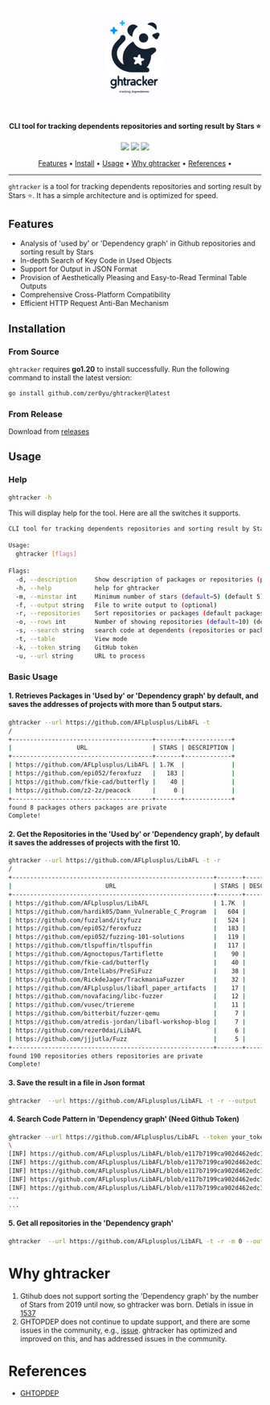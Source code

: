 <h1 align="center">
  <img src="static/ghtracker-logo.png" alt="subfinder" width="200px">
  <br>
</h1>

<h4 align="center">CLI tool for tracking dependents repositories and sorting result by Stars ⭐</h4>

<p align="center">
<a href="https://goreportcard.com/report/github.com/zer0yu/ghtracker"><img src="https://goreportcard.com/badge/github.com/zer0yu/ghtracker"></a>
<a href="https://github.com/zer0yu/ghtracker/issues"><img src="https://img.shields.io/badge/contributions-welcome-brightgreen.svg?style=flat"></a>
<a href="https://github.com/zer0yu/ghtracker/releases"><img src="https://img.shields.io/github/release/zer0yu/ghtracker"></a>
</p>

<p align="center">
  <a href="#features">Features</a> •
  <a href="#installation">Install</a> •
  <a href="#usage">Usage</a> •
  <a href="#why-ghtracker">Why ghtracker</a> •
  <a href="#references">References</a> •
</p>

---

`ghtracker` is a tool for tracking dependents repositories and sorting result by Stars ⭐. It has a simple architecture and is optimized for speed.

## Features

- Analysis of 'used by' or 'Dependency graph' in Github repositories and sorting result by Stars
- In-depth Search of Key Code in Used Objects 
- Support for Output in JSON Format 
- Provision of Aesthetically Pleasing and Easy-to-Read Terminal Table Outputs 
- Comprehensive Cross-Platform Compatibility 
- Efficient HTTP Request Anti-Ban Mechanism

## Installation

### From Source

`ghtracker` requires **go1.20** to install successfully. Run the following command to install the latest version:

```sh
go install github.com/zer0yu/ghtracker@latest
```

### From Release

Download from [releases](http://github.com/zer0yu/ghtracker/releases/)

## Usage

### Help

```sh
ghtracker -h
```

This will display help for the tool. Here are all the switches it supports.

```sh
CLI tool for tracking dependents repositories and sorting result by Stars

Usage:
  ghtracker [flags]

Flags:
  -d, --description     Show description of packages or repositories (performs additional request per repository)
  -h, --help            help for ghtracker
  -m, --minstar int     Minimum number of stars (default=5) (default 5)
  -f, --output string   File to write output to (optional)
  -r, --repositories    Sort repositories or packages (default packages)
  -o, --rows int        Number of showing repositories (default=10) (default 10)
  -s, --search string   search code at dependents (repositories or packages)
  -t, --table           View mode
  -k, --token string    GitHub token
  -u, --url string      URL to process
```

### Basic Usage

#### 1. Retrieves Packages in 'Used by' or 'Dependency graph' by default, and saves the addresses of projects with more than 5 output stars.

```sh
ghtracker --url https://github.com/AFLplusplus/LibAFL -t 
/
+---------------------------------------+-------+-------------+
|                  URL                  | STARS | DESCRIPTION |
+---------------------------------------+-------+-------------+
| https://github.com/AFLplusplus/LibAFL | 1.7K  |             |
| https://github.com/epi052/feroxfuzz   |   183 |             |
| https://github.com/fkie-cad/butterfly |    40 |             |
| https://github.com/z2-2z/peacock      |     0 |             |
+---------------------------------------+-------+-------------+
found 8 packages others packages are private
Complete!
```

#### 2. Get the Repositories in the 'Used by' or 'Dependency graph', by default it saves the addresses of projects with the first 10.

```sh
ghtracker --url https://github.com/AFLplusplus/LibAFL -t -r
/
+--------------------------------------------------------+-------+-------------+
|                          URL                           | STARS | DESCRIPTION |
+--------------------------------------------------------+-------+-------------+
| https://github.com/AFLplusplus/LibAFL                  | 1.7K  |             |
| https://github.com/hardik05/Damn_Vulnerable_C_Program  |   604 |             |
| https://github.com/fuzzland/ityfuzz                    |   524 |             |
| https://github.com/epi052/feroxfuzz                    |   183 |             |
| https://github.com/epi052/fuzzing-101-solutions        |   119 |             |
| https://github.com/tlspuffin/tlspuffin                 |   117 |             |
| https://github.com/Agnoctopus/Tartiflette              |    90 |             |
| https://github.com/fkie-cad/butterfly                  |    40 |             |
| https://github.com/IntelLabs/PreSiFuzz                 |    38 |             |
| https://github.com/RickdeJager/TrackmaniaFuzzer        |    32 |             |
| https://github.com/AFLplusplus/libafl_paper_artifacts  |    17 |             |
| https://github.com/novafacing/libc-fuzzer              |    12 |             |
| https://github.com/vusec/triereme                      |    11 |             |
| https://github.com/bitterbit/fuzzer-qemu               |     7 |             |
| https://github.com/atredis-jordan/libafl-workshop-blog |     7 |             |
| https://github.com/rezer0dai/LibAFL                    |     6 |             |
| https://github.com/jjjutla/Fuzz                        |     5 |             |
+--------------------------------------------------------+-------+-------------+
found 190 repositories others repositories are private
Complete!
```

#### 3. Save the result in a file in Json format

```sh
ghtracker  --url https://github.com/AFLplusplus/LibAFL -t -r --output ./test.json
```

#### 4. Search Code Pattern in 'Dependency graph' (Need Github Token)

```sh
ghtracker --url https://github.com/AFLplusplus/LibAFL --token your_token_value -t --search AFL --output ./test.json
\
[INF] https://github.com/AFLplusplus/LibAFL/blob/e117b7199ca902d462edc1de1bc0b3cb71c27aff/scripts/afl-persistent-config with 1747 stars
[INF] https://github.com/AFLplusplus/LibAFL/blob/e117b7199ca902d462edc1de1bc0b3cb71c27aff/libafl_cc/src/afl-coverage-pass.cc with 1747 stars
[INF] https://github.com/AFLplusplus/LibAFL/blob/e117b7199ca902d462edc1de1bc0b3cb71c27aff/libafl_targets/src/cmps/observers/aflpp.rs with 1747 stars
[INF] https://github.com/AFLplusplus/LibAFL/blob/e117b7199ca902d462edc1de1bc0b3cb71c27aff/fuzzers/forkserver_libafl_cc/src/bin/libafl_cc.rs with 1747 stars
[INF] https://github.com/AFLplusplus/LibAFL/blob/e117b7199ca902d462edc1de1bc0b3cb71c27aff/fuzzers/libfuzzer_libpng_aflpp_ui/README.md with 1747 stars
...
...
```

#### 5. Get all repositories in the 'Dependency graph'

```sh
ghtracker  --url https://github.com/AFLplusplus/LibAFL -t -r -m 0 --output ./test.json
```

# Why ghtracker

1. Gtihub does not support sorting the 'Dependency graph' by the number of Stars from 2019 until now, so ghtracker 
   was born. Detials in issue in [1537](https://github.com/isaacs/github/issues/1537)
2. GHTOPDEP does not continue to update support, and there are some issues in the community, e.g., [issue](https://github.com/github-tooling/ghtopdep). ghtracker has optimized and improved on this, and has addressed issues in the community.

# References
- [GHTOPDEP](https://github.com/github-tooling/ghtopdep)
